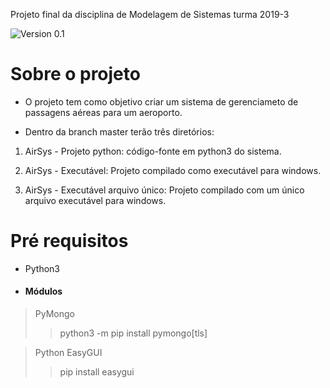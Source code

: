 Projeto final da disciplina de Modelagem de Sistemas turma 2019-3

![Version 0.1](https://img.shields.io/badge/version-0.1.0-brightgreen.svg?style=for-the-badge)

 # Sobre o projeto

- O projeto tem como objetivo criar um sistema de gerenciameto de passagens aéreas para um aeroporto.

- Dentro da branch master terão três diretórios:

1. AirSys - Projeto python: código-fonte em python3 do sistema.

2. AirSys - Executável: Projeto compilado como executável para windows.

3. AirSys - Executável arquivo único: Projeto compilado com um único arquivo executável para windows.

# Pré requisitos

- Python3

- #### Módulos

> PyMongo
>> python3 -m pip install pymongo[tls]

> Python EasyGUI
>> pip install easygui
